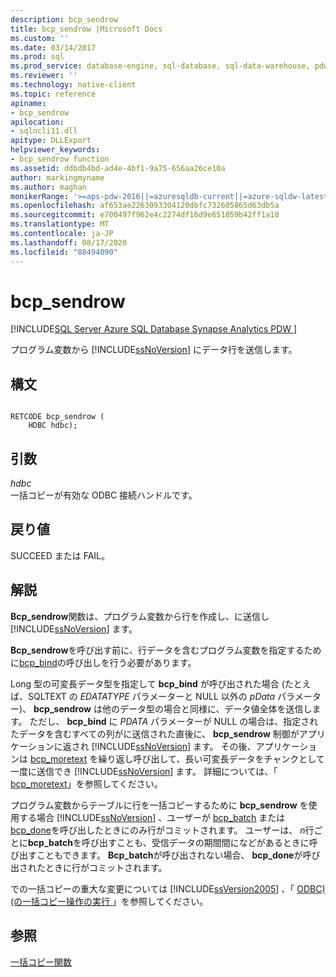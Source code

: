 ```yaml
---
description: bcp_sendrow
title: bcp_sendrow |Microsoft Docs
ms.custom: ''
ms.date: 03/14/2017
ms.prod: sql
ms.prod_service: database-engine, sql-database, sql-data-warehouse, pdw
ms.reviewer: ''
ms.technology: native-client
ms.topic: reference
apiname:
- bcp_sendrow
apilocation:
- sqlncli11.dll
apitype: DLLExport
helpviewer_keywords:
- bcp_sendrow function
ms.assetid: ddbdb4bd-ad4e-4bf1-9a75-656aa26ce10a
author: markingmyname
ms.author: maghan
monikerRange: '>=aps-pdw-2016||=azuresqldb-current||=azure-sqldw-latest||>=sql-server-2016||=sqlallproducts-allversions||>=sql-server-linux-2017||=azuresqldb-mi-current'
ms.openlocfilehash: af653ae2263093304120dbfc732605865d63db5a
ms.sourcegitcommit: e700497f962e4c2274df16d9e651059b42ff1a10
ms.translationtype: MT
ms.contentlocale: ja-JP
ms.lasthandoff: 08/17/2020
ms.locfileid: "88494090"
---
```

# <a name="bcp_sendrow"></a>bcp_sendrow
[!INCLUDE[SQL Server Azure SQL Database Synapse Analytics PDW ](../../includes/applies-to-version/sql-asdb-asdbmi-asa-pdw.md)]

  プログラム変数から [!INCLUDE[ssNoVersion](../../includes/ssnoversion-md.md)] にデータ行を送信します。  
  
## <a name="syntax"></a>構文  
  
```  
  
RETCODE bcp_sendrow (  
    HDBC hdbc);  
```  
  
## <a name="arguments"></a>引数  
 *hdbc*  
 一括コピーが有効な ODBC 接続ハンドルです。  
  
## <a name="returns"></a>戻り値  
 SUCCEED または FAIL。  
  
## <a name="remarks"></a>解説  
 **Bcp_sendrow**関数は、プログラム変数から行を作成し、に送信し [!INCLUDE[ssNoVersion](../../includes/ssnoversion-md.md)] ます。  
  
 **Bcp_sendrow**を呼び出す前に、行データを含むプログラム変数を指定するために[bcp_bind](../../relational-databases/native-client-odbc-extensions-bulk-copy-functions/bcp-bind.md)の呼び出しを行う必要があります。  
  
 Long 型の可変長データ型を指定して **bcp_bind** が呼び出された場合 (たとえば、SQLTEXT の *EDATATYPE* パラメーターと NULL 以外の *pData* パラメーター)、 **bcp_sendrow** は他のデータ型の場合と同様に、データ値全体を送信します。 ただし、 **bcp_bind** に *PDATA* パラメーターが NULL の場合は、指定されたデータを含むすべての列がに送信された直後に、 **bcp_sendrow** 制御がアプリケーションに返され [!INCLUDE[ssNoVersion](../../includes/ssnoversion-md.md)] ます。 その後、アプリケーションは [bcp_moretext](../../relational-databases/native-client-odbc-extensions-bulk-copy-functions/bcp-moretext.md) を繰り返し呼び出して、長い可変長データをチャンクとして一度に送信でき [!INCLUDE[ssNoVersion](../../includes/ssnoversion-md.md)] ます。 詳細については、「 [bcp_moretext](../../relational-databases/native-client-odbc-extensions-bulk-copy-functions/bcp-moretext.md)」を参照してください。  
  
 プログラム変数からテーブルに行を一括コピーするために **bcp_sendrow** を使用する場合 [!INCLUDE[ssNoVersion](../../includes/ssnoversion-md.md)] 、ユーザーが [bcp_batch](../../relational-databases/native-client-odbc-extensions-bulk-copy-functions/bcp-batch.md) または [bcp_done](../../relational-databases/native-client-odbc-extensions-bulk-copy-functions/bcp-done.md)を呼び出したときにのみ行がコミットされます。 ユーザーは、 *n*行ごとに**bcp_batch**を呼び出すことも、受信データの期間間になどがあるときに呼び出すこともできます。 **Bcp_batch**が呼び出されない場合、 **bcp_done**が呼び出されたときに行がコミットされます。  
  
 での一括コピーの重大な変更については [!INCLUDE[ssVersion2005](../../includes/ssversion2005-md.md)] 、「 [ODBC&#41;&#40;の一括コピー操作の実行 ](../../relational-databases/native-client-odbc-bulk-copy-operations/performing-bulk-copy-operations-odbc.md)」を参照してください。  
  
## <a name="see-also"></a>参照  
 [一括コピー関数](../../relational-databases/native-client-odbc-extensions-bulk-copy-functions/sql-server-driver-extensions-bulk-copy-functions.md)  
  
  
